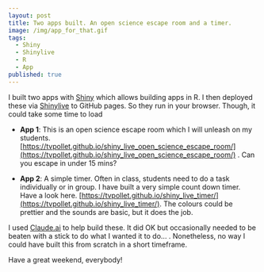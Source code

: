 ```yaml
---
layout: post
title: Two apps built. An open science escape room and a timer.
image: /img/app_for_that.gif
tags:
  - Shiny
  - Shinylive
  - R 
  - App
published: true
---
```


I built two apps with [Shiny](https://shiny.posit.co/) which allows building apps in R. I then deployed these via [Shinylive](https://github.com/posit-dev/r-shinylive) to GitHub pages. So they run in your browser. Though, it could take some time to load

* **App 1**: This is an open science escape room which I will unleash on my students. [https://tvpollet.github.io/shiny_live_open_science_escape_room/](https://tvpollet.github.io/shiny_live_open_science_escape_room/) . Can you escape in under 15 mins?

* **App 2**: A simple timer. Often in class, students need to do a task individually or in group. I have built a very simple count down timer. Have a look here.
[https://tvpollet.github.io/shiny_live_timer/](https://tvpollet.github.io/shiny_live_timer/). The colours could be prettier and the sounds are basic, but it does the job.

I used [Claude.ai](www.claude.ai) to help build these. It did OK but occasionally needed to be beaten with a stick to do what I wanted it to do... . Nonetheless, no way I could have built this from scratch in a short timeframe.

Have a great weekend, everybody!